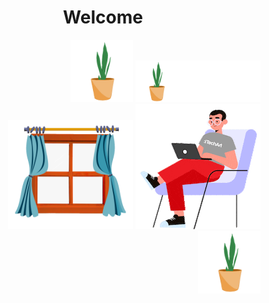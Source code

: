 <h1 align='center'>Welcome</h1>
<p align='right'>
    <img src="https://github.com/foo290/foo290/blob/master/icons/plant.gif", width=100>
    <img src="https://github.com/foo290/foo290/blob/master/icons/left-plant.gif", width=200>
    <img src="https://github.com/foo290/foo290/blob/master/icons/window.png", width=200>
    <img src="https://github.com/foo290/foo290/blob/master/icons/prpg.gif">
    <img src="https://github.com/foo290/foo290/blob/master/icons/plant.gif", width=100>

</p>

